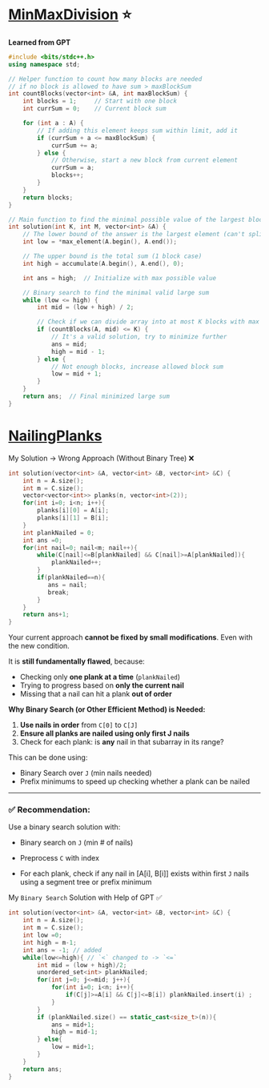 
# [MinMaxDivision](https://app.codility.com/programmers/lessons/14-binary_search_algorithm/min_max_division/) ⭐


**Learned from GPT**
```cpp
#include <bits/stdc++.h>
using namespace std;

// Helper function to count how many blocks are needed 
// if no block is allowed to have sum > maxBlockSum
int countBlocks(vector<int> &A, int maxBlockSum) {
    int blocks = 1;     // Start with one block
    int currSum = 0;    // Current block sum

    for (int a : A) {
        // If adding this element keeps sum within limit, add it
        if (currSum + a <= maxBlockSum) {
            currSum += a;
        } else {
            // Otherwise, start a new block from current element
            currSum = a;
            blocks++;
        }
    }
    return blocks;
}

// Main function to find the minimal possible value of the largest block sum
int solution(int K, int M, vector<int> &A) {
    // The lower bound of the answer is the largest element (can't split it further)
    int low = *max_element(A.begin(), A.end());

    // The upper bound is the total sum (1 block case)
    int high = accumulate(A.begin(), A.end(), 0);

    int ans = high;  // Initialize with max possible value

    // Binary search to find the minimal valid large sum
    while (low <= high) {
        int mid = (low + high) / 2;

        // Check if we can divide array into at most K blocks with max sum <= mid
        if (countBlocks(A, mid) <= K) {
            // It's a valid solution, try to minimize further
            ans = mid;
            high = mid - 1;
        } else {
            // Not enough blocks, increase allowed block sum
            low = mid + 1;
        }
    }
    return ans;  // Final minimized large sum
}

```

# [NailingPlanks](https://app.codility.com/programmers/lessons/14-binary_search_algorithm/nailing_planks/)

My Solution -> Wrong Approach (Without Binary Tree) ❌
```cpp
int solution(vector<int> &A, vector<int> &B, vector<int> &C) {
    int n = A.size();
    int m = C.size();
    vector<vector<int>> planks(n, vector<int>(2));
    for(int i=0; i<n; i++){
        planks[i][0] = A[i];
        planks[i][1] = B[i];
    }
    int plankNailed = 0;
    int ans =0;
    for(int nail=0; nail<m; nail++){
        while(C[nail]<=B[plankNailed] && C[nail]>=A[plankNailed]){
            plankNailed++;
        }
        if(plankNailed==n){
           ans = nail;
           break;
        }
    }
    return ans+1;
}
```

Your current approach **cannot be fixed by small modifications**. Even with the new condition. 

It is **still fundamentally flawed**, because:
- Checking only **one plank at a time** (`plankNailed`)
- Trying to progress based on **only the current nail**
- Missing that a nail can hit a plank **out of order**
    
**Why Binary Search (or Other Efficient Method) is Needed:**
1. **Use nails in order** from `C[0]` to `C[J]`
2. **Ensure all planks are nailed using only first J nails**
3. Check for each plank: is **any** nail in that subarray in its range?
    

This can be done using:
- Binary Search over `J` (min nails needed)
- Prefix minimums to speed up checking whether a plank can be nailed
    

---

### ✅ Recommendation:

Use a binary search solution with:

- Binary search on `J` (min # of nails)
    
- Preprocess `C` with index
    
- For each plank, check if any nail in [A[i], B[i]] exists within first `J` nails using a segment tree or prefix minimum
    

My `Binary Search` Solution with Help of GPT ✅
```cpp
int solution(vector<int> &A, vector<int> &B, vector<int> &C) {
    int n = A.size();
    int m = C.size();
    int low =0;
    int high = m-1;
    int ans = -1; // added
    while(low<=high){ // `<` changed to -> `<=`
        int mid = (low + high)/2;
        unordered_set<int> plankNailed;
        for(int j=0; j<=mid; j++){
            for(int i=0; i<n; i++){
                if(C[j]>=A[i] && C[j]<=B[i]) plankNailed.insert(i) ;
            }
        }  
        if (plankNailed.size() == static_cast<size_t>(n)){
            ans = mid+1;
            high = mid-1;
        } else{
            low = mid+1;
        }
    }
    return ans;
}
```